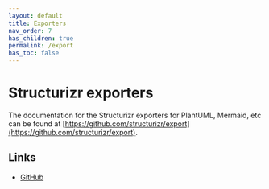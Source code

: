 ```yaml
---
layout: default
title: Exporters
nav_order: 7
has_children: true
permalink: /export
has_toc: false
---
```


# Structurizr exporters

The documentation for the Structurizr exporters for PlantUML, Mermaid, etc
can be found at [https://github.com/structurizr/export](https://github.com/structurizr/export).

## Links

- [GitHub](https://github.com/structurizr/export)
